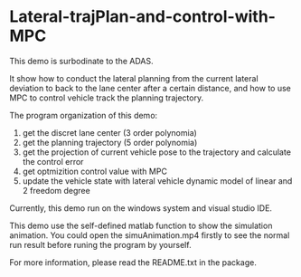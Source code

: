 # Lateral-trajPlan-and-control-with-MPC
This demo is surbodinate to the ADAS.

It show how to conduct the lateral planning from the current lateral deviation
to back to the lane center after a certain distance, and
how to use MPC to control vehicle track the planning trajectory.

The program organization of this demo:
1) get the discret lane center (3 order polynomia)
2) get the planning trajectory (5 order polynomia)
3) get the projection of current vehicle pose to the trajectory
    and calculate the control error
4) get optmizition control value with MPC
5) update the vehicle state with lateral vehicle dynamic model 
   of linear and 2 freedom degree

Currently, this demo run on the windows system and visual studio IDE.

This demo use the self-defined matlab function to show the simulation
animation. You could open the simuAnimation.mp4 firstly to see
the normal run result before runing the program by yourself.

For more information, please read the README.txt in the package.

